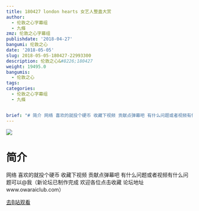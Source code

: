 ```yaml
---
title: 180427 london hearts 女艺人整蛊大赏
author:
  - 伦敦之心字幕组
  - 九條
zmz: 伦敦之心字幕组
publishdate: '2018-04-27'
bangumi: 伦敦之心
date: '2018-05-05'
slug: 2018-05-05-180427-22993300
description: 伦敦之心&#8226;180427
weight: 19495.0
bangumis:
  - 伦敦之心
tags:
categories:
  - 伦敦之心字幕组
  - 九條


brief: "# 简介 网络 喜欢的就投个硬币 收藏下视频 贡献点弹幕吧 有什么问题或者视频有什么问题可以@我（新论坛已制作完成 欢迎各位点击收藏 论坛地址www.owaraiclub.com）"
---
```

![](https://i.imgur.com/xUcKMu1.jpg)
# 简介  
网络
喜欢的就投个硬币 收藏下视频 贡献点弹幕吧 有什么问题或者视频有什么问题可以@我（新论坛已制作完成 欢迎各位点击收藏 论坛地址www.owaraiclub.com）  

[去B站观看](https://www.bilibili.com/video/av22993300/)
 
